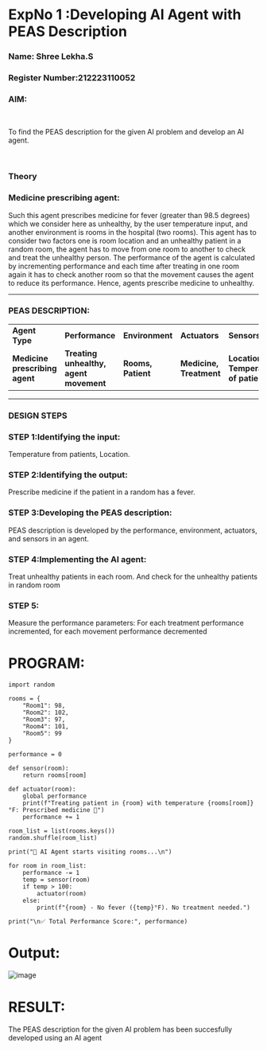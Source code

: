 <h1>ExpNo 1 :Developing AI Agent with PEAS Description</h1>
<h3>Name: Shree Lekha.S</h3>
<h3>Register Number:212223110052</h3>


<h3>AIM:</h3>
<br>
<p>To find the PEAS description for the given AI problem and develop an AI agent.</p>
<br>
<h3>Theory</h3>
<h3>Medicine prescribing agent:</h3>
<p>Such this agent prescribes medicine for fever (greater than 98.5 degrees) which we consider here as unhealthy, by the user temperature input, and another environment is rooms in the hospital (two rooms). This agent has to consider two factors one is room location and an unhealthy patient in a random room, the agent has to move from one room to another to check and treat the unhealthy person. The performance of the agent is calculated by incrementing performance and each time after treating in one room again it has to check another room so that the movement causes the agent to reduce its performance. Hence, agents prescribe medicine to unhealthy.</p>
<hr>
<h3>PEAS DESCRIPTION:</h3>
<table>
  <tr>
    <td><strong>Agent Type</strong></td>
    <td><strong>Performance</strong></td>
     <td><strong>Environment</strong></td>
    <td><strong>Actuators</strong></td>
    <td><strong>Sensors</strong></td>
  </tr>
    <tr>
    <td><strong>Medicine prescribing agent</strong></td>
    <td><strong>Treating unhealthy, agent movement</strong></td>
     <td><strong>Rooms, Patient</strong></td>
    <td><strong>Medicine, Treatment</strong></td>
    <td><strong>Location, Temperature of patient</strong></td>
  </tr>
</table>
<hr>
<H3>DESIGN STEPS</H3>
<h3>STEP 1:Identifying the input:</h3>
<p>Temperature from patients, Location.</p>
<h3>STEP 2:Identifying the output:</h3>
<p>Prescribe medicine if the patient in a random has a fever.</p>
<h3>STEP 3:Developing the PEAS description:</h3>
<p>PEAS description is developed by the performance, environment, actuators, and sensors in an agent.</p>
<h3>STEP 4:Implementing the AI agent:</h3>
<p>Treat unhealthy patients in each room. And check for the unhealthy patients in random room</p>
<h3>STEP 5:</h3>
<p>Measure the performance parameters: For each treatment performance incremented, for each movement performance decremented</p>

# PROGRAM:
```
import random

rooms = {
    "Room1": 98,
    "Room2": 102,
    "Room3": 97,
    "Room4": 101,
    "Room5": 99
}

performance = 0

def sensor(room):
    return rooms[room]

def actuator(room):
    global performance
    print(f"Treating patient in {room} with temperature {rooms[room]}°F: Prescribed medicine 💊")
    performance += 1

room_list = list(rooms.keys())
random.shuffle(room_list)

print("🏥 AI Agent starts visiting rooms...\n")

for room in room_list:
    performance -= 1
    temp = sensor(room)
    if temp > 100:
        actuator(room)
    else:
        print(f"{room} - No fever ({temp}°F). No treatment needed.")

print("\n✅ Total Performance Score:", performance)

```
# Output:

![image](https://github.com/user-attachments/assets/e7ca6b82-ed0b-46d8-9de7-fde3754bf359)


# RESULT:
The PEAS description for the given AI problem has been succesfully developed using an AI agent

